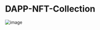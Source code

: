 # DAPP-NFT-Collection

![image](https://github.com/gstarkg/DAPP-NFT-Collection/tree/main/img/1.png)

